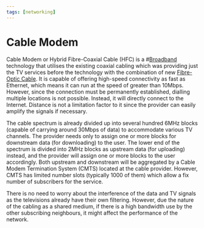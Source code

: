 ```yaml
---
tags: [networking]
---
```


# Cable Modem

Cable Modem or Hybrid Fibre-Coaxial Cable (HFC) is a
#[Broadband](202208311155.md) technology that utilises the existing coaxial
cabling which was providing just the TV services before the technology with the
combination of new [Fibre-Optic Cable](202209021233.md). It is capable of
offering high-speed connectivity as fast as Ethernet, which means it can run at
the speed of greater than 10Mbps. However, since the connection must be
permanently established, dialling multiple locations is not possible. Instead,
it will directly connect to the Internet. Distance is not a limitation factor to
it since the provider can easily amplify the signals if necessary.

The cable spectrum is already divided up into several hundred 6MHz blocks
(capable of carrying around 30Mbps of data) to accommodate various TV channels.
The provider needs only to assign one or more blocks for downstream data (for
downloading) to the user. The lower end of the spectrum is divided into 2MHz
blocks as upstream data (for uploading) instead, and the provider will assign
one or more blocks to the user accordingly. Both upstream and downstream will be
aggregated by a Cable Modem Termination System (CMTS) located at the cable
provider. However, CMTS has limited number slots (typically 1000 of them) which
allow a fix number of subscribers for the service.

There is no need to worry about the interference of the data and TV signals as
the televisions already have their own filtering. However, due the nature of the
cabling as a shared medium, if there is a high bandwidth use by the other
subscribing neighbours, it might affect the performance of the network.
